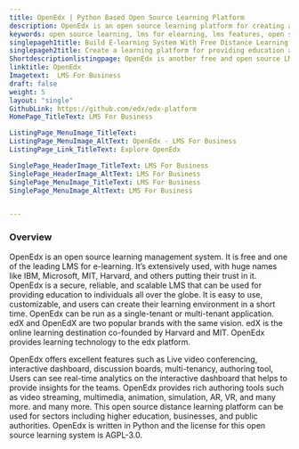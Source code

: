 ```yaml
---
title: OpenEdx | Python Based Open Source Learning Platform
description: OpenEdx is an open source learning platform for creating an e-learning system. Top brands including IBM, Microsoft, MIT, Harvard are using it for training.
keywords: open source learning, lms for elearning, lms features, open source elearning software, free distance learning software, open source distance learning platform
singlepageh1title: Build E-learning System With Free Distance Learning Software
singlepageh2title: Create a learning platform for providing education at a large scale with open source e-learning software. Ideal solution for enterprises and training centers.
Shortdescriptionlistingpage: OpenEdx is another free and open source LMS for businesses, higher education, and public authorities. Trusted by companies including IBM, Microsoft, MIT, Harvard, and many more.
linktitle: OpenEdx
Imagetext:  LMS For Business
draft: false
weight: 5
layout: "single"
GithubLink: https://github.com/edx/edx-platform
HomePage_TitleText: LMS For Business

ListingPage_MenuImage_TitleText: 
ListingPage_MenuImage_AltText: OpenEdx - LMS For Business
ListingPage_Link_TitleText: Explore OpenEdx

SinglePage_HeaderImage_TitleText: LMS For Business
SinglePage_HeaderImage_AltText: LMS For Business
SinglePage_MenuImage_TitleText: LMS For Business
SinglePage_MenuImage_AltText: LMS For Business


---
```


### **Overview**

OpenEdx is an open source learning management system. It is free and one of the leading LMS for e-learning. It’s extensively used, with huge names like IBM, Microsoft, MIT, Harvard, and others putting their trust in it. OpenEdx is a secure, reliable, and scalable LMS that can be used for providing education to individuals all over the globe. It is easy to use, customizable, and users can create their learning environment in a short time. OpenEdx can be run as a single-tenant or multi-tenant application. edX and OpenEdX are two popular brands with the same vision. edX is the online learning destination co-founded by Harvard and MIT. OpenEdx provides learning technology to the edx platform.  

OpenEdx offers excellent features such as Live video conferencing, interactive dashboard, discussion boards, multi-tenancy, authoring tool, Users can see real-time analytics on the interactive dashboard that helps to provide insights for the teams. OpenEdx provides rich authoring tools such as video streaming, multimedia, animation, simulation, AR, VR, and many more. and many more. This open source distance learning platform can be used for sectors including higher education, businesses, and public authorities. OpenEdx is written in Python and the license for this open source learning system is AGPL-3.0. 
